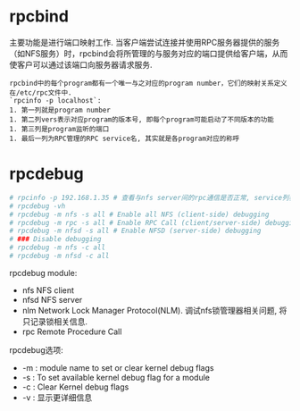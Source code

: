 # rpcbind
主要功能是进行端口映射工作. 当客户端尝试连接并使用RPC服务器提供的服务（如NFS服务）时，rpcbind会将所管理的与服务对应的端口提供给客户端，从而使客户可以通过该端口向服务器请求服务.

    rpcbind中的每个program都有一个唯一与之对应的program number，它们的映射关系定义在/etc/rpc文件中.
    `rpcinfo -p localhost`:
    1. 第一列就是program number
    1. 第二列vers表示对应program的版本号, 即每个program可能启动了不同版本的功能
    1. 第三列是program监听的端口
    1. 最后一列为RPC管理的RPC service名, 其实就是各program对应的称呼

# rpcdebug
```bash
# rpcinfo -p 192.168.1.35 # 查看与nfs server间的rpc通信是否正常, service列表中显示mountd+nfs表示正常
# rpcdebug -vh
# rpcdebug -m nfs -s all # Enable all NFS (client-side) debugging
# rpcdebug -m rpc -s all # Enable RPC Call (client/server-side) debugging
# rpcdebug -m nfsd -s all # Enable NFSD (server-side) debugging
# ### Disable debugging
# rpcdebug -m nfs -c all
# rpcdebug -m nfsd -c all
```

rpcdebug module:
- nfs   NFS client
- nfsd  NFS server
- nlm   Network Lock Manager Protocol(NLM). 调试nfs锁管理器相关问题, 将只记录锁相关信息.
- rpc   Remote Procedure Call

rpcdebug选项:
- -m : module name to set or clear kernel debug flags
- -s : To set available kernel debug flag for a module
- -c : Clear Kernel debug flags
- -v : 显示更详细信息